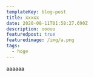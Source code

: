 ```yaml
---
templateKey: blog-post
title: xxxxx
date: 2020-08-11T01:58:27.690Z
description: ooooo
featuredpost: true
featuredimage: /img/a.png
tags:
  - hoge
---
```

aaaaaa